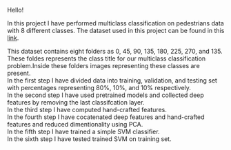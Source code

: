 Hello!

In this project I have performed multiclass classification on pedestrians data with 8 different classes. The dataset used in this project can be found in this [link]([https://drive.google.com/drive/folders/1wx4_jOtq2e50NC8MdjQDVNNlmEBZNhti?usp=share_link](https://drive.google.com/drive/folders/1RwcRXnAN8ySxnEio8onxYQkaGnXdXKyk)https://drive.google.com/drive/folders/1RwcRXnAN8ySxnEio8onxYQkaGnXdXKyk).

This dataset contains eight folders as 0, 45, 90, 135, 180, 225, 270, and 135. These foldes represents the class title for our multiclass classification problem.Inside these folders images representing these classes are present.
<br />
In the first step I have divided data into training, validation, and testing set with percentages representing 80%, 10%, and 10% respectively. <br />
In the second step I have used pretrained models and collected deep features by removing the last classifcation layer. <br />
In the third step I have computed hand-crafted features. <br />
In the fourth step I have cocatenated deep features and hand-crafted features and reduced dimentionality using PCA. <br />
In the fifth step I have trained a simple SVM classifier. <br />
In the sixth step I have tested trained SVM on training set. <br />
